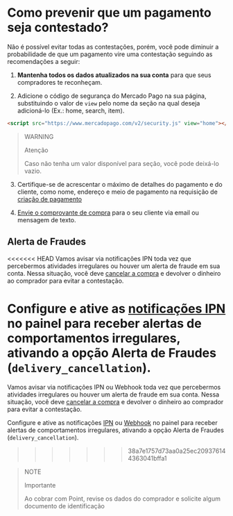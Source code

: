 # Como prevenir que um pagamento seja contestado?

Não é possível evitar todas as contestações, porém, você pode diminuir a probabilidade de que um pagamento vire uma contestação seguindo as recomendações a seguir:

1. **Mantenha todos os dados atualizados na sua conta** para que seus compradores te reconheçam.
   
2. Adicione o código de segurança do Mercado Pago na sua página, substituindo o valor de `view` pelo nome da seção na qual deseja adicioná-lo (Ex.: home, search, item).
```html
<script src="https://www.mercadopago.com/v2/security.js" view="home"></script>
```

> WARNING
>
> Atenção
>
> Caso não tenha um valor disponível para seção, você pode deixá-lo vazio.

3. Certifique-se de acrescentar o máximo de detalhes do pagamento e do cliente, como nome, endereço e meio de pagamento na requisição de [criação de pagamento](/developers/pt/reference/payments/_payments/post)
   
4. [Envie o comprovante de compra](https://www.mercadopago[FAKER][URL][DOMAIN]/ajuda/16170) para o seu cliente via email ou mensagem de texto.

## Alerta de Fraudes

<<<<<<< HEAD
Vamos avisar via notificações IPN toda vez que percebermos atividades irregulares ou houver um alerta de fraude em sua conta. Nessa situação, você deve [cancelar a compra](/developers/pt/guides/additional-content/sales-processing/cancellations-and-refunds) e devolver o dinheiro ao comprador para evitar a contestação.

Configure e ative as [notificações IPN](/developers/panel/ipn) no painel para receber alertas de comportamentos irregulares, ativando a opção Alerta de Fraudes (`delivery_cancellation`).
=======
Vamos avisar via notificações IPN ou Webhook toda vez que percebermos atividades irregulares ou houver um alerta de fraude em sua conta. Nessa situação, você deve [cancelar a compra](/developers/pt/guides/additional-content/sales-processing/cancellations-and-refunds) e devolver o dinheiro ao comprador para evitar a contestação.

Configure e ative as notificações [IPN](/developers/panel/ipn) ou [Webhook](/developers/panel/webhooks) no painel para receber alertas de comportamentos irregulares, ativando a opção Alerta de Fraudes (`delivery_cancellation`).
>>>>>>> 38a7e1757d73aa0a25ec209376144363041bffa1

> NOTE
>
> Importante
> 
> Ao cobrar com Point, revise os dados do comprador e solicite algum documento de identificação